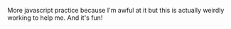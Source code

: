 More javascript practice because I'm awful at it but this is actually weirdly working to help me. And it's fun!
